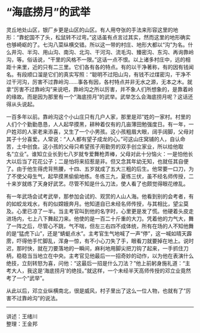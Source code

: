 # “海底捞月”的武举

灵丘地处山区，银厂乡更是山区的山区。有人用夺张的手法来形容这里的地形：“靠蛇国不了头，松鼠转不过弯。”这话虽有点言过其实，然而这里的地形确实也够崎岖的了。七沟八菜纵横交错。所以这一带的村庄、地形大都以“沟”为名。什么井沟、半沟、用山沟、南沟、北沟、干河沟、流毛沟、臻密沟、东沟、再询靠岭沟，等。俗话说，“干里的风格不一限。”这话一点不恨。以上诸多村庄中，远的相距十来里，近的只有二三里。它们各有各的特点。有的以干净著称，有的因有钱闻名。有段顺口溜是它们的真实写照：“聪明不过阳山沟，有钱不过煤密沟，干净不过干河沟，厉害不过靠岭沟……事各有因，各村特点并非无水之源，无本之木。就拿“厉害不过靠岭沟”来说吧，靠岭沟之所以厉害，并不象人们所想象的，是靠着岭的缘故。而是因为那里有一个“海底捞月”的武举。武举怎么会海底捞月呢？这话还得从头说起。

一百多年以前。靠岭沟这个小山庄只有几户人家，那里是邓”姓的一家村。村里的人们个个勤勤恳恳，人人起早摸黑，耕种着仅有的几亩薄田勉强度日。有一年，一户姓邓的人家老来添喜，又生了一个小男孩。这小孩粗眉大眼，阔手阔脚，父母对其子十分喜爱。人常说：“人人都有望子成龙的心。”可这山庄窝铺的人，自认命苦，土中创食。这小孩的父母只希望孩子用勤劳的双手创立家业，所以给他取名“立业”。谁知立业长到七八岁就专爱舞枪弄棒，父母对此十分恼火：一是怕他长大以后当了花花公子；二是怕将来招惹是非。但又念其年幼无知，也就任其自便了。由于他生得虎背熊腰，十四、五岁就成了五大三粗的后生。他常要一口刀，为了不使父母生气，起早摸黑偷偷地练。冬练三九，夏练三伏，虽不经名师传授，二十来岁就练了天身好武艺。尽管不知是什么刀法，使人看了也颇觉得眼花缭乱。

有一年武场会试考武举，那参加会试的、观赏的人山人海。他看到别的会考者，有的如蛟龙戏水，有的似嫦娥奔月。他知道自已未经名师传授，与其相比，望尘莫及。心里已凉了一半。当主考官叫到他的名字时，心里更是发了慌。他硬着头皮走进场内，七上八下舞起刀来。他使的是一百二十斤重的大刀。凭着他的力气大，舞了一阵之后，尽管心不跳，气不喘，但左三右四不成体统，所有在场的人不知他舞的是“猛虎下山”，还是“蜻蜓点水”。主考官生气地喊了一声“停”，这一喊如晴天霹雳，吓得他手忙脚乱，浑身一惊，有不小心刀失了手，眼看刀就要掉在地上。说时迟，那时快，就在刀要落地的一瞬间，麻利地用脚尖把刀钩了起来，一手抓住刀柄，稳稳当当地立在中央。主考官见他最后一一招奇妙的动作，以为他在表演什么绝技，立刻转怒为喜，问他：“这最后一招是什么刀法？”他上前躬身施礼道：“主考大人，我这是‘海底捞月’的绝技。”就这样，一个未经半天高师传授的邓立业竟然考了一个“武举”。

从此以后，邓立业纵横南北，很是威风，村子里出了这么一位人物，也就有了“厉害不过靠岭沟”的说法。

---

讲述：王绪川  
整理：王金邦